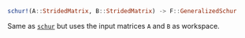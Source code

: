 ```julia
schur!(A::StridedMatrix, B::StridedMatrix) -> F::GeneralizedSchur
```

Same as [`schur`](@ref) but uses the input matrices `A` and `B` as workspace.
